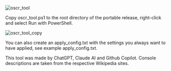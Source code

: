 ![oscr_tool](https://github.com/user-attachments/assets/8cd62013-c8b5-43fb-90f5-64531e117fc0)

Copy oscr_tool.ps1 to the root directory of the portable release, right-click and select Run with PowerShell.

![oscr_tool_copy](https://github.com/user-attachments/assets/677cd1ec-4172-4bfa-85d2-40fdbc79e575)

You can also create an apply_config.txt with the settings you always want to have applied, see example apply_config.txt.

This tool was made by ChatGPT, Claude AI and Github Copilot. Console descriptions are taken from the respective Wikipedia sites.
